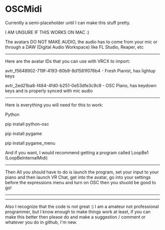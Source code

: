 # OSCMidi

Currently a semi-placeholder until I can make this stuff pretty.

I AM UNSURE IF THIS WORKS ON MAC :)

The avatars DO NOT MAKE AUDIO, the audio has to come from your mic or through a DAW (Digital Audio Workspace) like FL Studio, Reaper, etc

-----------------------------------

Here are the avatar IDs that you can use with VRCX to import:


avtr_f5648902-719f-4193-80b9-8d1581f076b4 - Fresh Pianist, has lightup keys

avtr_2ed21ba8-f484-4fd0-b251-0e53dfe3c9c9 - OSC Piano, has keydown keys and is properly synced with mic audio

-----------------------------------

Here is everything you will need for this to work:

Python

pip install python-osc

pip install pygame

pip install pygame_menu

And if you want, I would recommend getting a program called LoopBe1 (LoopBeInternalMidi)

-----------------------------------

Then All you should have to do is launch the program, set your input to your piano and then launch VR Chat, get into the avatar, go into your settings before the expressions menu and turn on OSC then you shuold be good to go!

-----------------------------------
-----------------------------------

Also I recognize that the code is not great :) I am a amateur not professional programmer, but I know enough to make things work at least, if you can make this better then please do and make a suggestion / comment or whatever you do in github, I'm new. 
